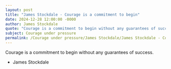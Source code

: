 ```yaml
---
layout: post
title: "James Stockdale - Courage is a commitment to begin"
date: 2024-12-28 12:00:00 -0000
author: James Stockdale
quote: "Courage is a commitment to begin without any guarantees of success."
subject: Courage under pressure
permalink: /Courage under pressure/James Stockdale/James Stockdale - Courage is a commitment to begin
---
```


Courage is a commitment to begin without any guarantees of success.

- James Stockdale
